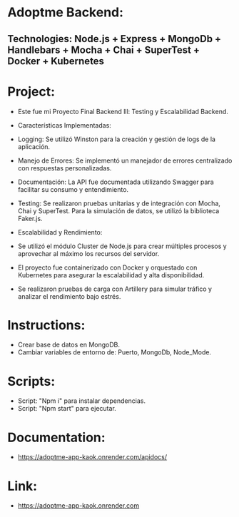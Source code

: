 # Adoptme Backend:
## Technologies: Node.js + Express + MongoDb + Handlebars + Mocha + Chai + SuperTest + Docker + Kubernetes

# Project:
- Este fue mi Proyecto Final Backend lll: Testing y Escalabilidad Backend.

- Características Implementadas:
- Logging: Se utilizó Winston para la creación y gestión de logs de la aplicación.
- Manejo de Errores: Se implementó un manejador de errores centralizado con respuestas personalizadas.
- Documentación: La API fue documentada utilizando Swagger para facilitar su consumo y entendimiento.
- Testing: Se realizaron pruebas unitarias y de integración con Mocha, Chai y SuperTest. Para la simulación de datos, se utilizó la biblioteca Faker.js.

- Escalabilidad y Rendimiento:
- Se utilizó el módulo Cluster de Node.js para crear múltiples procesos y aprovechar al máximo los recursos del servidor.
- El proyecto fue containerizado con Docker y orquestado con Kubernetes para asegurar la escalabilidad y alta disponibilidad.
- Se realizaron pruebas de carga con Artillery para simular tráfico y analizar el rendimiento bajo estrés.

# Instructions:
- Crear base de datos en MongoDB.
- Cambiar variables de entorno de: Puerto, MongoDb, Node_Mode.

# Scripts:
- Script: "Npm i" para instalar dependencias.
- Script: "Npm start" para ejecutar.

# Documentation:
- https://adoptme-app-kaok.onrender.com/apidocs/

# Link:
- https://adoptme-app-kaok.onrender.com